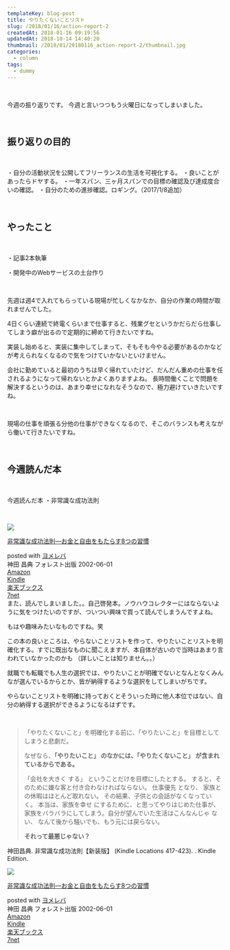 ```yaml
---
templateKey: blog-post
title: やりたくないことリスト
slug: /2018/01/16/action-report-2
createdAt: 2018-01-16 09:19:56
updatedAt: 2018-10-14 14:40:20
thumbnail: /2018/01/20180116_action-report-2/thumbnail.jpg
categories:
  - column
tags:
  - dummy
---
```


&nbsp;

今週の振り返りです。
今週と言いつつもう火曜日になってしまいました。

&nbsp;
<h2>振り返りの目的</h2>
&nbsp;

・自分の活動状況を公開してフリーランスの生活を可視化する。
・良いことがあったらドヤする。
・一年スパン、三ヶ月スパンでの目標の確認及び達成度合いの確認。
・自分のための進捗確認。ロギング。（2017/1/8追加）

&nbsp;
<h2>やったこと</h2>
&nbsp;

・記事2本執筆

・開発中のWebサービスの土台作り

&nbsp;

先週は週4で入れてもらっている現場が忙しくなかなか、自分の作業の時間が取れませんでした。

4日くらい連続で終電くらいまで仕事すると、残業グセというかだらだら仕事してしまう癖が出るので定期的に締めて行きたいですね。

実装し始めると、実装に集中してしまって、そもそも今やる必要があるのかなどが考えられなくなるので気をつけていかないといけません。

会社に勤めていると最初のうちは早く帰れていたけど、だんだん重めの仕事を任されるようになって帰れないとかよくありますよね。
長時間働くことで問題を解決するというのは、あまり幸せになれなそうなので、極力避けていきたいですね。

&nbsp;

現場の仕事を頑張る分他の仕事ができなくなるので、そこのバランスも考えながら働いて行きたいですね。

&nbsp;
<h2>今週読んだ本</h2>
&nbsp;

今週読んだ本
・非常識な成功法則

&nbsp;
<div class="cstmreba">
<div class="booklink-box">
<div class="booklink-image"><a href="http://www.amazon.co.jp/exec/obidos/asin/4894511304/llg01-22/" target="_blank" rel="noopener"><img style="border: none;" src="https://images-fe.ssl-images-amazon.com/images/I/419pxgX5jVL._SL320_.jpg" /></a></div>
<div class="booklink-info">
<div class="booklink-name">

<a href="http://www.amazon.co.jp/exec/obidos/asin/4894511304/llg01-22/" target="_blank" rel="noopener">非常識な成功法則―お金と自由をもたらす8つの習慣</a>
<div class="booklink-powered-date">posted with <a href="https://yomereba.com" target="_blank" rel="nofollow noopener">ヨメレバ</a></div>
</div>
<div class="booklink-detail">神田 昌典 フォレスト出版 2002-06-01</div>
<div class="booklink-link2">
<div class="shoplinkamazon"><a href="http://www.amazon.co.jp/exec/obidos/asin/4894511304/llg01-22/" target="_blank" rel="noopener">Amazon</a></div>
<div class="shoplinkkindle"><a href="http://www.amazon.co.jp/gp/search?keywords=%94%F1%8F%ED%8E%AF%82%C8%90%AC%8C%F7%96%40%91%A5%81%5C%82%A8%8B%E0%82%C6%8E%A9%97R%82%F0%82%E0%82%BD%82%E7%82%B78%82%C2%82%CC%8FK%8A%B5&amp;__mk_ja_JP=%83J%83%5E%83J%83i&amp;url=node%3D2275256051&amp;tag=llg01-22" target="_blank" rel="noopener">Kindle</a></div>
<div class="shoplinkrakuten"><a href="https://hb.afl.rakuten.co.jp/hgc/163854b7.d97e8d5b.163854b8.3c41ae34/?pc=http%3A%2F%2Fbooks.rakuten.co.jp%2Frb%2F1456317%2F%3Fscid%3Daf_ich_link_urltxt%26m%3Dhttp%3A%2F%2Fm.rakuten.co.jp%2Fev%2Fbook%2F" target="_blank" rel="noopener">楽天ブックス</a></div>
<div class="shoplinkseven"><a href="https://px.a8.net/svt/ejp?a8mat=2TXHHI+FDP7OQ+2N1Y+BW8O2&amp;a8ejpredirect=http%3A%2F%2F7af-ent.omni7.jp%2Frelay%2Faffiliate%2FentranceProcess.do%3Furl%3Dhttp%253A%252F%252F7net.omni7.jp%252Fsearch%252F%253FsearchKeywordFlg%253D1%2526keyword%253D4-89-451130-9%252520%25257C%2525204-894-51130-9%252520%25257C%2525204-8945-1130-9%252520%25257C%2525204-89451-130-9%252520%25257C%2525204-894511-30-9%252520%25257C%2525204-8945113-0-9" target="_blank" rel="noopener">7net</a><img src="https://www17.a8.net/0.gif?a8mat=2TXHHI+FDP7OQ+2N1Y+BW8O2" alt="" width="1" height="1" border="0" /></div>
</div>
</div>
<div class="booklink-footer"></div>
</div>
</div>
また、読んでしまいました。。自己啓発本。ノウハウコレクターにはならないように気をつけたいのですが、ついつい興味で買って読んでしまうんですよね。

もはや趣味みたいなものですね。笑

この本の良いところは、やらないことリストを作って、やりたいことリストを明確化する。すでに既出なものに聞こえますが、本自体が古いので当時はあまり言われていなかったのかも
（詳しいことは知りません。。）

就職でも転職でも人生の選択では、やりたいことが明確でないとなんとなくみんなが選んでいるからとか、皆が納得するような選択をしてしまいがちです。

やらないことリストを明確に持っておくとそういった時に他人本位ではない、自分の納得する選択ができるようになるはずです。

&nbsp;
<blockquote>「やりたくないこと」を明確化する前に、「やりたいこと」を目標としてしまうと悲劇だ。

なぜなら、<strong>「やりたいこと」 のなかには、「やりたくないこと」 が含まれているからである。</strong>

「会社を大きく する」 ということだけを目標にしたとする。 すると、そのために嫌な客と付き合わなければならない。 仕事優先 となり、 家族との休暇はほとんど取れない。 その結果、子供との会話がなくなっていく。 本当は、家族を幸せ にするために、と思ってやりはじめた仕事が、家族をバラバラにしてしまう。自分が望んでいた生活はこんなんじゃ ない、 なんて後から騒いでも、もう元には戻らない。

<strong>それって最悪じゃない？</strong></blockquote>
神田昌典. 非常識な成功法則【新装版】 (Kindle Locations 417-423). . Kindle Edition.
<div class="cstmreba">
<div class="booklink-box">
<div class="booklink-image"><a href="http://www.amazon.co.jp/exec/obidos/asin/4894511304/llg01-22/" target="_blank" rel="noopener"><img style="border: none;" src="https://images-fe.ssl-images-amazon.com/images/I/419pxgX5jVL._SL320_.jpg" /></a></div>
<div class="booklink-info">
<div class="booklink-name">

<a href="http://www.amazon.co.jp/exec/obidos/asin/4894511304/llg01-22/" target="_blank" rel="noopener">非常識な成功法則―お金と自由をもたらす8つの習慣</a>
<div class="booklink-powered-date">posted with <a href="https://yomereba.com" target="_blank" rel="nofollow noopener">ヨメレバ</a></div>
</div>
<div class="booklink-detail">神田 昌典 フォレスト出版 2002-06-01</div>
<div class="booklink-link2">
<div class="shoplinkamazon"><a href="http://www.amazon.co.jp/exec/obidos/asin/4894511304/llg01-22/" target="_blank" rel="noopener">Amazon</a></div>
<div class="shoplinkkindle"><a href="http://www.amazon.co.jp/gp/search?keywords=%94%F1%8F%ED%8E%AF%82%C8%90%AC%8C%F7%96%40%91%A5%81%5C%82%A8%8B%E0%82%C6%8E%A9%97R%82%F0%82%E0%82%BD%82%E7%82%B78%82%C2%82%CC%8FK%8A%B5&amp;__mk_ja_JP=%83J%83%5E%83J%83i&amp;url=node%3D2275256051&amp;tag=llg01-22" target="_blank" rel="noopener">Kindle</a></div>
<div class="shoplinkrakuten"><a href="https://hb.afl.rakuten.co.jp/hgc/163854b7.d97e8d5b.163854b8.3c41ae34/?pc=http%3A%2F%2Fbooks.rakuten.co.jp%2Frb%2F1456317%2F%3Fscid%3Daf_ich_link_urltxt%26m%3Dhttp%3A%2F%2Fm.rakuten.co.jp%2Fev%2Fbook%2F" target="_blank" rel="noopener">楽天ブックス</a></div>
<div class="shoplinkseven"><a href="https://px.a8.net/svt/ejp?a8mat=2TXHHI+FDP7OQ+2N1Y+BW8O2&amp;a8ejpredirect=http%3A%2F%2F7af-ent.omni7.jp%2Frelay%2Faffiliate%2FentranceProcess.do%3Furl%3Dhttp%253A%252F%252F7net.omni7.jp%252Fsearch%252F%253FsearchKeywordFlg%253D1%2526keyword%253D4-89-451130-9%252520%25257C%2525204-894-51130-9%252520%25257C%2525204-8945-1130-9%252520%25257C%2525204-89451-130-9%252520%25257C%2525204-894511-30-9%252520%25257C%2525204-8945113-0-9" target="_blank" rel="noopener">7net</a><img src="https://www17.a8.net/0.gif?a8mat=2TXHHI+FDP7OQ+2N1Y+BW8O2" alt="" width="1" height="1" border="0" /></div>
</div>
</div>
<div class="booklink-footer"></div>
</div>
</div>
